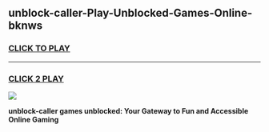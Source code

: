 
## unblock-caller-Play-Unblocked-Games-Online-bknws
<h3>
<a href="https://premium76.site?title=unblock-caller&ref=25A">CLICK TO PLAY</a></h3>
<hr>

<h3>
<a href="https://premium76.site?title=unblock-caller&ref=25A">CLICK 2 PLAY</a>
  
</h3>

<a href="https://premium76.site?title=unblock-caller&ref=25A"><img src="https://clearcache.store/games.png"></a>


**unblock-caller games unblocked: Your Gateway to Fun and Accessible Online Gaming**
